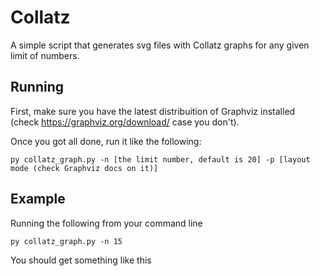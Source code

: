 # Collatz
A simple script that generates svg files with Collatz graphs for any given limit of numbers.

## Running
First, make sure you have the latest distribuition of Graphviz installed (check https://graphviz.org/download/ case you don't).

Once you got all done, run it like the following: 

````
py collatz_graph.py -n [the limit number, default is 20] -p [layout mode (check Graphviz docs on it)]
````

## Example
Running the following from your command line

````
py collatz_graph.py -n 15
````

You should get something like this
